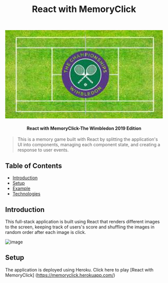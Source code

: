 <h1 align="center"> React with MemoryClick </h1> <br>
<p align="center">
  <a href="/">
    <img alt="memoryClick" title="React with MemoryClick" src="src\components\images\court.jpg" width="650">
  </a>
</p>

<h4 align="center">
React with MemoryClick-The Wimbledon 2019 Edition
</h4>

> This is a memory game built with React by splitting the application's UI into components, managing each component state, and creating a response to user events.

## Table of Contents

- [Introduction](#introduction)
- [Setup](#setup)
- [Example](#example)
- [Technologies](#technologies)

## Introduction 

This full-stack application is built using React that renders different images to the screen, keeping track of users's score and shuffling the images in random order after each image is click.

![image](src/components/images/capture.png)

## Setup 

The application is deployed using Heroku. Click here to play [React with MemoryClick] (https://memoryclick.herokuapp.com/)

